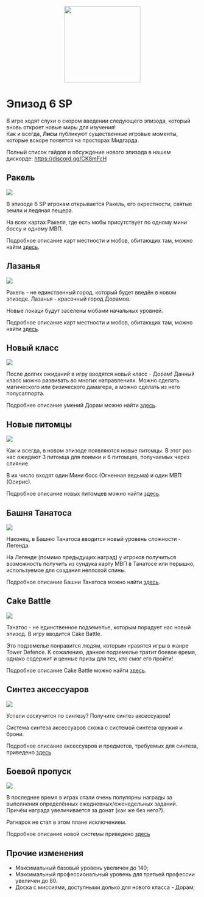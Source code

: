 <center><img src="./triforce.png" width="200" height="200"/></center>
<h1 id="эпизод-6.sp">Эпизод 6 SP</h1>
<p>В игре ходят слухи о скором введении следующего эпизода, который вновь откроет новые миры для изучения!<br>
Как и всегда, <strong>Лисы</strong> публикуют существенные игровые моменты, которые вскоре появятся на просторах Мидгарда.</p>
<p>Полный список гайдов и обсуждение нового эпизода в нашем дискорде: <a target="_blank" href="https://discord.gg/CK8mFcH">https://discord.gg/CK8mFcH</a></p>
<h2 id="новые-локации">Ракель</h2>
<img src="./rachel.jpg" />
<p>В эпизоде 6 SP игрокам открывается Ракель, его окрестности, святые земли и ледяная пещера.</p>
<p>На всех картах Ракеля, где есть мобы присутствует по одному мини боссу и одному МВП.</p>
<p>Подробное описание карт местности и мобов, обитающих там, можно найти <a href="./maps_and_mobs_rachel/">здесь</a>.</p>
<h2 id="новые-локации">Лазанья</h2>
<img src="./lasagna.jpg" />
<p>Ракель - не единственный город, который будет введён в новом эпизоде. Лазанья - красочный город Дорамов.
<p>Новые локаци будут заселены мобами начальных уровней.</p>
<p>Подробное описание карт местности и мобов, обитающих там, можно найти <a href="./maps-and-mobs-lasagna/">здесь</a>.</p>
<h2 id="новый-класс">Новый класс</h2>
<img src="./doram.jpg" />
<p>После долгих ожиданий в игру вводятся новый класс - Дорам! Данный класс можно развивать во многих направлениях. Можно сделать магического или физического дамагера, а можно сделать из него полусаппорта.</p>
<p>Подробнее описание умений Дорам можно найти <a href="./doram/">здесь</a>.</p>
<h2 id="новые-питомцы">Новые питомцы</h2>
<img src="./pets.jpg" />
<p>Как и всегда, в новом эпизоде появляются новые питомцы. В этот раз нас ожидают 3 питомца для поимки и 6 питомцев, получаемых через слияние.</p>
<p>В их число входят один Мини босс (Огненная ведьма) и один МВП (Осирис).</p>
<p>Подробное описание новых питомцев можно найти <a href="./pets/">здесь</a>.</p>
<h2 id="башня-танатоса">Башня Танатоса</h2>
<img src="./thanatos.png" />
<p>Наконец, в Башню Танатоса вводится новый уровень сложности - Легенда.</p>
<p>На Легенде (помимо предыдущих наград) у игроков получиться возможность получить из сундука карту МВП в Танатосе или перышко, используемое для создания неплохой спины.</p>
<p>Подробное описание Башни Танатоса можно найти <a href="./thanatos/">здесь</a>.</p>
<h2 id="битва-тортов">Cake Battle</h2>
<img src="./cake.png" />
<p>Танатос - не единственное подземелье, которым порадует нас новый эпизод. В игру вводится Cake Battle.</p>
<p>Это подземелье понравится людям, которым нравятся игры в жанре Tower Defence. К сожалению, данное подземелье тратит боевое время, однако содержит и ценные призы для тех, кто смог его пройти!</p>
<p>Подробное описание Cake Battle можно найти <a href="./cake/">здесь</a>.</p>
<h2 id="синтез-аксессуаров">Синтез аксессуаров</h2>
<img src="./synthesis.jpg" />
<p>Успели соскучится по синтезу? Получите синтез аксессуаров!</p>
<p>Система синтеза аксессуаров схожа с системой синтеза оружия и брони.</p>
<p>Подробное описание аксессуаров и предметов, требуемых для синтеза, приведено <a href="./synthesis/">здесь</a></p>
<h2 id="боевой-пропуск">Боевой пропуск</h2>
<img src="./battlepass.jpg" />
<p>В последнее время в играх стали очень популярны награды за выполнения определённых ежедневных/еженедельных заданий. Причём награда увеличивается за донат (как же без него?).</p>
<p>Рагнарок не стал в этом плане исключением.</p>
<p>Подробное описание новой системы приведено <a href="./battlepass/">здесь</a></p>
<h2 id="прочие-изменения">Прочие изменения</h2>
<ul>
<li>Максимальный базовый уровень увеличен до 140;</li>
<li>Максимальный профессиональный уровень для третьей профессии увеличен до 80.</li>
<li>Доска с миссиями, доступными долько для нового класса - Дорам;</li>

</ul>

